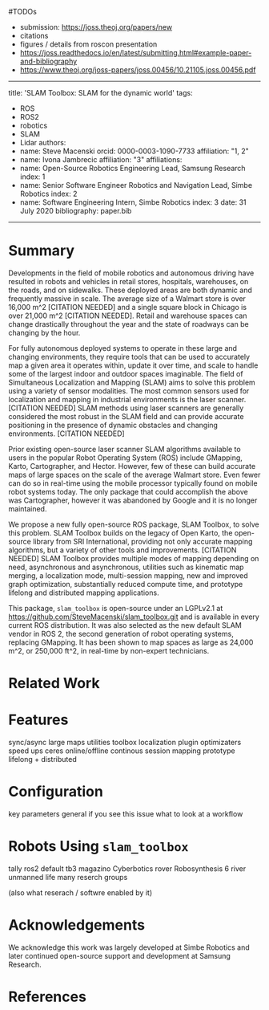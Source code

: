 #TODOs
- submission: https://joss.theoj.org/papers/new
- citations
- figures / details from roscon presentation
- https://joss.readthedocs.io/en/latest/submitting.html#example-paper-and-bibliography
- https://www.theoj.org/joss-papers/joss.00456/10.21105.joss.00456.pdf

---
title: 'SLAM Toolbox: SLAM for the dynamic world'
tags:
  - ROS
  - ROS2
  - robotics
  - SLAM
  - Lidar
authors:
  - name: Steve Macenski
    orcid: 0000-0003-1090-7733
    affiliation: "1, 2"
  - name: Ivona Jambrecic
    affiliation: "3"
affiliations:
 - name: Open-Source Robotics Engineering Lead, Samsung Research
   index: 1
 - name: Senior Software Engineer Robotics and Navigation Lead, Simbe Robotics
   index: 2
 - name: Software Engineering Intern, Simbe Robotics
   index: 3
date: 31 July 2020
bibliography: paper.bib

---

# Summary

Developments in the field of mobile robotics and autonomous driving have resulted in robots and vehicles in retail stores, hospitals, warehouses, on the roads, and on sidewalks.
These deployed areas are both dynamic and frequently massive in scale.
The average size of a Walmart store is over 16,000 m^2 [CITATION NEEDED] and a single square block in Chicago is over 21,000 m^2 [CITATION NEEDED].
Retail and warehouse spaces can change drastically throughout the year and the state of roadways can be changing by the hour.

For fully autonomous deployed systems to operate in these large and changing environments, they require tools that can be used to accurately map a given area it operates within, update it over time, and scale to handle some of the largest indoor and outdoor spaces imaginable.
The field of Simultaneous Localization and Mapping (SLAM) aims to solve this problem using a variety of sensor modalities.
The most common sensors used for localization and mapping in industrial environments is the laser scanner. [CITATION NEEDED]
SLAM methods using laser scanners are generally considered the most robust in the SLAM field and can provide accurate positioning in the presence of dynamic obstacles and changing environments. [CITATION NEEDED]

Prior existing open-source laser scanner SLAM algorithms available to users in the popular Robot Operating System (ROS) include GMapping, Karto, Cartographer, and Hector.
However, few of these can build accurate maps of large spaces on the scale of the average Walmart store.
Even fewer can do so in real-time using the mobile processor typically found on mobile robot systems today.
The only package that could accomplish the above was Cartographer, however it was abandoned by Google and it is no longer maintained.

We propose a new fully open-source ROS package, SLAM Toolbox, to solve this problem.
SLAM Toolbox builds on the legacy of Open Karto, the open-source library from SRI International, providing not only accurate mapping algorithms, but a variety of other tools and improvements. [CITATION NEEDED]
SLAM Toolbox provides multiple modes of mapping depending on need, asynchronous and asynchronous, utilities such as kinematic map merging, a localization mode, multi-session mapping, new and improved graph optimization, substantially reduced compute time, and prototype lifelong and distributed mapping applications.

This package, `slam_toolbox` is open-source under an LGPLv2.1 at https://github.com/SteveMacenski/slam_toolbox.git and is available in every current ROS distribution.
It was also selected as the new default SLAM vendor in ROS 2, the second generation of robot operating systems, replacing GMapping.
It has been shown to map spaces as large as 24,000 m^2, or 250,000 ft^2, in real-time by non-expert technicians.

# Related Work

# Features
sync/async
large maps
utilities toolbox
localization
plugin optimizaters
speed ups
ceres
online/offline
continous session mapping
prototype lifelong + distributed

# Configuration
key parameters
general if you see this issue what to look at
a workflow

# Robots Using `slam_toolbox`
tally
ros2 default
tb3
magazino
Cyberbotics
rover
Robosynthesis
6 river
unmanned life
many reserch groups


(also what reserach / softwre enabled by it)

# Acknowledgements

We acknowledge this work was largely developed at Simbe Robotics and later continued open-source support and development at Samsung Research.

# References
